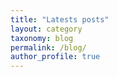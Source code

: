 ```yaml
---
title: "Latests posts"
layout: category
taxonomy: blog
permalink: /blog/
author_profile: true
---
```


